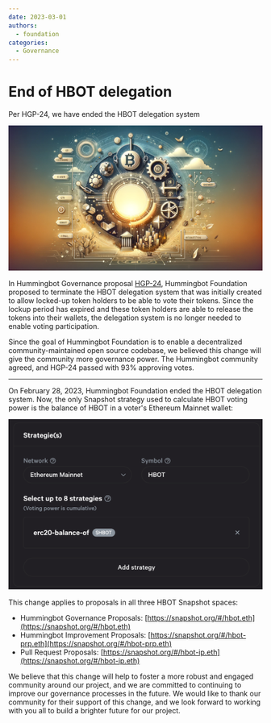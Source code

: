 ```yaml
---
date: 2023-03-01
authors:
  - foundation
categories:
  - Governance
---
```


# End of HBOT delegation

Per HGP-24, we have ended the HBOT delegation system

![](cover.webp)

In Hummingbot Governance proposal [HGP-24](https://snapshot.org/?ref=blog.hummingbot.org#/hbot.eth/proposal/0xbc73a6b7c04751c9296adfd9ec8bf0377f093bbe6d2ce617c5460b890690851b), Hummingbot Foundation proposed to terminate the HBOT delegation system that was initially created to allow locked-up token holders to be able to vote their tokens. Since the lockup period has expired and these token holders are able to release the tokens into their wallets, the delegation system is no longer needed to enable voting participation.

<!-- more -->

Since the goal of Hummingbot Foundation is to enable a decentralized community-maintained open source codebase, we believed this change will give the community more governance power. The Hummingbot community agreed, and HGP-24 passed with 93% approving votes.

---

On February 28, 2023, Hummingbot Foundation ended the HBOT delegation system. Now, the only Snapshot strategy used to calculate HBOT voting power is the balance of HBOT in a voter's Ethereum Mainnet wallet:

![](./Screen-Shot-2023-03-01-at-12.45.48-PM.png)

This change applies to proposals in all three HBOT Snapshot spaces:

- Hummingbot Governance Proposals: [https://snapshot.org/#/hbot.eth](https://snapshot.org/#/hbot.eth)
- Hummingbot Improvement Proposals: [https://snapshot.org/#/hbot-prp.eth](https://snapshot.org/#/hbot-prp.eth)
- Pull Request Proposals: [https://snapshot.org/#/hbot-ip.eth](https://snapshot.org/#/hbot-ip.eth)

We believe that this change will help to foster a more robust and engaged community around our project, and we are committed to continuing to improve our governance processes in the future. We would like to thank our community for their support of this change, and we look forward to working with you all to build a brighter future for our project.